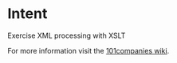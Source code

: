 # Intent
Exercise XML processing with XSLT

For more information visit the [101companies wiki](http://www.101companies.org).